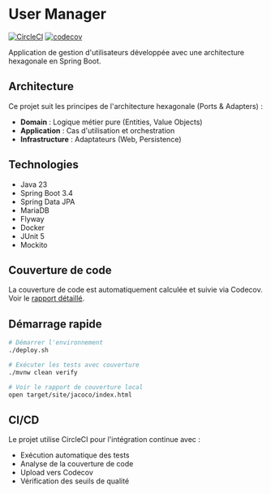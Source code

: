 # User Manager

[![CircleCI](https://dl.circleci.com/status-badge/img/circleci/9S3XviWTB3m5oEDfR2c5gT/SgeB5oGNZF8Np1AhpjjwR6/tree/main.svg?style=shield)](https://dl.circleci.com/status-badge/redirect/circleci/9S3XviWTB3m5oEDfR2c5gT/SgeB5oGNZF8Np1AhpjjwR6/tree/main)
[![codecov](https://codecov.io/gitlab/lpreaux/usermanager/graph/badge.svg?token=7D5GDS8H1G)](https://codecov.io/gitlab/lpreaux/usermanager)

Application de gestion d'utilisateurs développée avec une architecture hexagonale en Spring Boot.

## Architecture

Ce projet suit les principes de l'architecture hexagonale (Ports & Adapters) :

- **Domain** : Logique métier pure (Entities, Value Objects)
- **Application** : Cas d'utilisation et orchestration
- **Infrastructure** : Adaptateurs (Web, Persistence)

## Technologies

- Java 23
- Spring Boot 3.4
- Spring Data JPA
- MariaDB
- Flyway
- Docker
- JUnit 5
- Mockito

## Couverture de code

La couverture de code est automatiquement calculée et suivie via Codecov.
Voir le [rapport détaillé](https://codecov.io/gh/YOUR_USERNAME/user-manager).

## Démarrage rapide

```bash
# Démarrer l'environnement
./deploy.sh

# Exécuter les tests avec couverture
./mvnw clean verify

# Voir le rapport de couverture local
open target/site/jacoco/index.html
```

## CI/CD

Le projet utilise CircleCI pour l'intégration continue avec :
- Exécution automatique des tests
- Analyse de la couverture de code
- Upload vers Codecov
- Vérification des seuils de qualité